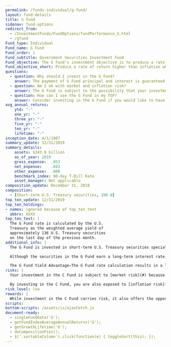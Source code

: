 ```yaml
---
permalink: /funds-individual/g-fund/
layout: fund-details
title: G fund
sidenav: fund-options
redirect_from:
  - /InvestmentFunds/FundOptions/fundPerformance_G.html
  - /gfund
Fund_type: Individual
Fund_name: G Fund
Fund_order: 1
Fund_subtitle: Government Securities Investment Fund
Fund_objective: The G Fund's investment objective is to produce a rate of return that is higher than inflation while avoiding exposure to credit (default) risk and market price fluctuations.
Fund_objective_short: Produce a rate of return higher than inflation while avoiding exposure to credit (default) risk.
questions:
  - question: Why should I invest in the G Fund?
    answer: The payment of G Fund principal and interest is guaranteed by the U.S. Government. This means that the U.S. Government will always make the required payments.
  - question: Am I ok with market and inflation risk?
    answer: The G Fund is subject to the possibility that your investment will not grow enough to offset the reduction in purchasing power that results from inflation (<span data-term="Inflation Risk" class="js-glossary-toggle term term-end">inflation risk</span>).
  - question: How can I use the G Fund in my TSP?
    answer: Consider investing in the G Fund if you would like to have all or a portion of your TSP account completely protected from loss. If you choose to invest in the G Fund, you are placing a higher priority on the stability and preservation of your money than on the opportunity to potentially achieve greater long-term growth in your account through investment in the other TSP funds.
avg_annual_returns:
    ytd: "-"
    one_yr: "-"
    three_yr: "-"
    five_yr: "-"
    ten_yr: "-"
    lifetime: "-"
inception_date: 4/1/1987
summary_update: 12/31/2019
summary_details:
    assets: $243.8 billion
    as_of_year: 2019
    gross_expense:  .053
    net_expense:    .043
    other_expense:  .000
    benchmark_index: 90-day T-Bill Rate
    asset_manager: Not applicable
composition_update: December 31, 2018
composition:
  - [Short-term U.S. Treasury securities, 100.0]
top_ten_update: 12/31/2019
top_ten_holdings:
- namex: ignored because of top_ten_text
  abbrx: XXXX
top_ten_text: |
  The G Fund rate is calculated by the U.S.
  Treasury as the weighted average yield of
  approximately 136 U.S. Treasury securities
  on the last day of the previous month.
additional_info: |
  The G Fund is invested in short-term U.S. Treasury securities specially issued to the TSP. Payment of principal and interest is guaranteed by the U.S. government. Thus, there is no “credit risk.”

  Although the securities in the G Fund earn a long-term interest rate, the Board’s investment in the G Fund is redeemable on any business day with no risk to principal. The value of  G Fund securities does not fluctuate; only the interest rate changes.

  The G Fund Yield Advantage—The G Fund rate calculation results in a long-term rate being earned on short-term securities. Because long-term interest rates are generally higher than short-term rates, G Fund securities usually earn a higher rate of return than do short-term marketable Treasury securities.
risks: |
  Your investment in the C Fund is subject to [market risk](#) because the prices of the stocks in the S&P 500 Index rise and fall.

  By investing in the C Fund, you are also exposed to [inflation risk](#), meaning your C Fund investment may not grow enough to offset inflation.
risk_level: low
rewards: |
  While investment in the C Fund carries risk, it also offers the opportunity to experience gains from equity ownership of large and mid-sized U.S. company stocks.
scripts:
bottom-scripts: /assets/js/ajaxFetch.js
document-ready:
  - singleFundData('G');
  - getFundIndexAverageAnnualReturns('G');
  - getGrowthLifetime('G');
  - doCompositionPies();
  - $('.sortableColumn').click(function(e) { toggleSort(this); });
---
```

